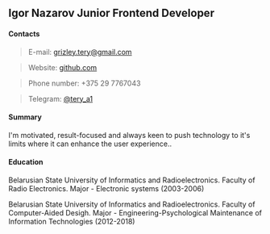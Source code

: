 ## **Igor Nazarov Junior Frontend Developer**

#### **Contacts**
>  E-mail: grizley.tery@gmail.com

> Website: [github.com](https://github.com/IHARNAZAROV "https://github.com/IHARNAZAROV")

> Phone number: +375 29 7767043

> Telegram: [@tery_a1](https://t.me/tery_a1 "tery_a1")

#### **Summary**

I'm motivated, result-focused and always keen to push technology to it's limits where it can enhance the user experience..

#### **Education**
Belarusian State University of Informatics and Radioelectronics. Faculty of Radio Electronics. Major - Electronic systems (2003-2006)

Belarusian State University of Informatics and Radioelectronics. Faculty of Computer-Aided Desigh. Major - Engineering-Psychological Maintenance of Information Technologies (2012-2018)
